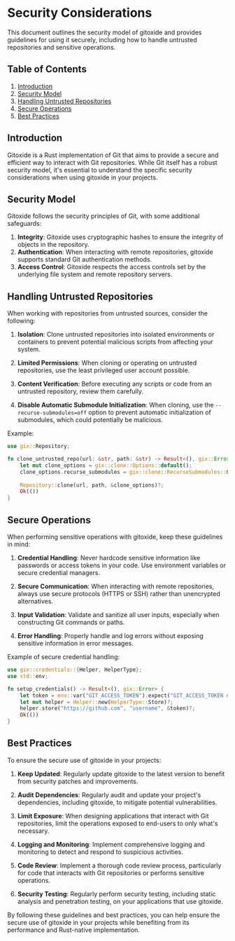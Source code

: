 # Security Considerations

This document outlines the security model of gitoxide and provides guidelines for using it securely, including how to handle untrusted repositories and sensitive operations.

## Table of Contents

1. [Introduction](#introduction)
2. [Security Model](#security-model)
3. [Handling Untrusted Repositories](#handling-untrusted-repositories)
4. [Secure Operations](#secure-operations)
5. [Best Practices](#best-practices)

## Introduction

Gitoxide is a Rust implementation of Git that aims to provide a secure and efficient way to interact with Git repositories. While Git itself has a robust security model, it's essential to understand the specific security considerations when using gitoxide in your projects.

## Security Model

Gitoxide follows the security principles of Git, with some additional safeguards:

1. **Integrity**: Gitoxide uses cryptographic hashes to ensure the integrity of objects in the repository.
2. **Authentication**: When interacting with remote repositories, gitoxide supports standard Git authentication methods.
3. **Access Control**: Gitoxide respects the access controls set by the underlying file system and remote repository servers.

## Handling Untrusted Repositories

When working with repositories from untrusted sources, consider the following:

1. **Isolation**: Clone untrusted repositories into isolated environments or containers to prevent potential malicious scripts from affecting your system.

2. **Limited Permissions**: When cloning or operating on untrusted repositories, use the least privileged user account possible.

3. **Content Verification**: Before executing any scripts or code from an untrusted repository, review them carefully.

4. **Disable Automatic Submodule Initialization**: When cloning, use the `--recurse-submodules=off` option to prevent automatic initialization of submodules, which could potentially be malicious.

Example:

```rust
use gix::Repository;

fn clone_untrusted_repo(url: &str, path: &str) -> Result<(), gix::Error> {
    let mut clone_options = gix::clone::Options::default();
    clone_options.recurse_submodules = gix::clone::RecurseSubmodules::Off;
    
    Repository::clone(url, path, &clone_options)?;
    Ok(())
}
```

## Secure Operations

When performing sensitive operations with gitoxide, keep these guidelines in mind:

1. **Credential Handling**: Never hardcode sensitive information like passwords or access tokens in your code. Use environment variables or secure credential managers.

2. **Secure Communication**: When interacting with remote repositories, always use secure protocols (HTTPS or SSH) rather than unencrypted alternatives.

3. **Input Validation**: Validate and sanitize all user inputs, especially when constructing Git commands or paths.

4. **Error Handling**: Properly handle and log errors without exposing sensitive information in error messages.

Example of secure credential handling:

```rust
use gix::credentials::{Helper, HelperType};
use std::env;

fn setup_credentials() -> Result<(), gix::Error> {
    let token = env::var("GIT_ACCESS_TOKEN").expect("GIT_ACCESS_TOKEN not set");
    let mut helper = Helper::new(HelperType::Store)?;
    helper.store("https://github.com", "username", &token)?;
    Ok(())
}
```

## Best Practices

To ensure the secure use of gitoxide in your projects:

1. **Keep Updated**: Regularly update gitoxide to the latest version to benefit from security patches and improvements.

2. **Audit Dependencies**: Regularly audit and update your project's dependencies, including gitoxide, to mitigate potential vulnerabilities.

3. **Limit Exposure**: When designing applications that interact with Git repositories, limit the operations exposed to end-users to only what's necessary.

4. **Logging and Monitoring**: Implement comprehensive logging and monitoring to detect and respond to suspicious activities.

5. **Code Review**: Implement a thorough code review process, particularly for code that interacts with Git repositories or performs sensitive operations.

6. **Security Testing**: Regularly perform security testing, including static analysis and penetration testing, on your applications that use gitoxide.

By following these guidelines and best practices, you can help ensure the secure use of gitoxide in your projects while benefiting from its performance and Rust-native implementation.
